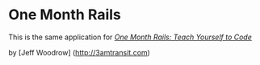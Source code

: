 # One Month Rails

This is the same application for
[*One Month Rails: Teach Yourself to Code*](http://onemonthrails.com)

by [Jeff Woodrow] (http://3amtransit.com)